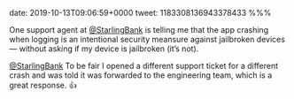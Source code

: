 date: 2019-10-13T09:06:59+0000
tweet: 1183308136943378433
%%%

One support agent at [@StarlingBank](https://twitter.com/StarlingBank) is telling me that the app crashing when logging is an intentional security meansure against jailbroken devices — without asking if my device is jailbroken (it’s not).

[@StarlingBank](https://twitter.com/StarlingBank) To be fair I opened a different support ticket for a different crash and was told it was forwarded to the engineering team, which is a great response. 👍
